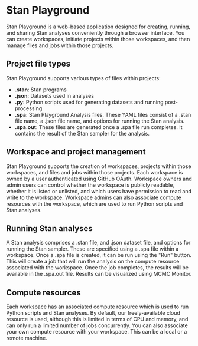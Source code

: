 # Stan Playground

Stan Playground is a web-based application designed for creating, running, and sharing Stan analyses conveniently through a browser interface. You can create workspaces, initiate projects within those workspaces, and then manage files and jobs within those projects.

## Project file types

Stan Playground supports various types of files within projects:

* **.stan**: Stan programs
* **.json**: Datasets used in analyses
* **.py**: Python scripts used for generating datasets and running post-processing
* **.spa**: Stan Playground Analysis files. These YAML files consist of a .stan file name, a .json file name, and options for running the Stan analysis.
* **.spa.out**: These files are generated once a .spa file run completes. It contains the result of the Stan sampler for the analysis.

## Workspace and project management

Stan Playground supports the creation of workspaces, projects within those workspaces, and files and jobs within those projects. Each workspace is owned by a user authenticated using GitHub OAuth. Workspace owners and admin users can control whether the workspace is publicly readable, whether it is listed or unlisted, and which users have permission to read and write to the workspace. Workspace admins can also associate compute resources with the workspace, which are used to run Python scripts and Stan analyses.

## Running Stan analyses

A Stan analysis comprises a .stan file, and .json dataset file, and options for running the Stan sampler. These are specified using a .spa file within a workspace. Once a .spa file is created, it can be run using the "Run" button. This will create a job that will run the analysis on the compute resource associated with the workspace. Once the job completes, the results will be available in the .spa.out file. Results can be visualized using MCMC Monitor.

## Compute resources

Each workspace has an associated compute resource which is used to run Python scripts and Stan analyses. By default, our freely-available cloud resource is used, although this is limited in terms of CPU and memory, and can only run a limited number of jobs concurrently. You can also associate your own compute resource with your workspace. This can be a local or a remote machine.



